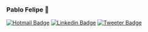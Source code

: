 ### Pablo Felipe 🦁

[![Hotmail Badge](https://img.shields.io/badge/mail-%20-lightgrey)](mailto:pablofelipe1999@hotmail.com)
[![Linkedin Badge](https://img.shields.io/badge/linkedin-%20-lightgrey)](https://www.linkedin.com/in/pablo-felipe-lnkdn/)
[![Tweeter Badge](https://img.shields.io/badge/twitter-%20-lightgrey)](https://twitter.com/pablo_felps)


<!--
**PabloFLPs/PabloFLPs** is a ✨ _special_ ✨ repository because its `README.md` (this file) appears on your GitHub profile.

Here are some ideas to get you started:

- 🔭 I’m currently working on ...
- 🌱 I’m currently learning ...
- 👯 I’m looking to collaborate on ...
- 🤔 I’m looking for help with ...
- 💬 Ask me about ...
- 📫 How to reach me: ...
- 😄 Pronouns: ...
- ⚡ Fun fact: ...
-->
